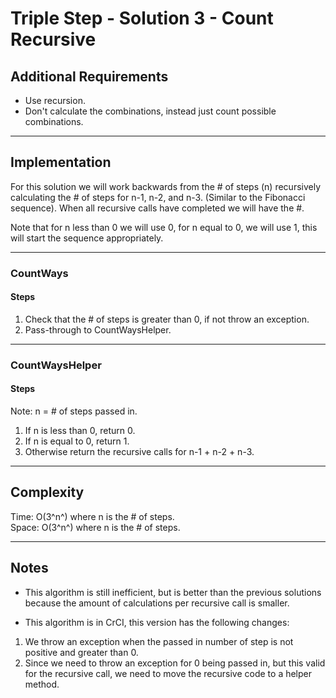 # Triple Step - Solution 3 - Count Recursive

## Additional Requirements
- Use recursion.
- Don't calculate the combinations, instead just count possible combinations.

---

## Implementation
For this solution we will work backwards from the # of steps (n) recursively calculating
the # of steps for n-1, n-2, and n-3. (Similar to the Fibonacci sequence). When all
recursive calls have completed we will have the #.

Note that for n less than 0 we will use 0, for n equal to 0, we will use 1, this will start the
sequence appropriately.

---

### CountWays

#### Steps
1. Check that the # of steps is greater than 0, if not throw an exception.
2. Pass-through to CountWaysHelper.

---

### CountWaysHelper

#### Steps
Note: n = # of steps passed in.
1. If n is less than 0, return 0.
2. If n is equal to 0, return 1.
3. Otherwise return the recursive calls for n-1 + n-2 + n-3.

---

## Complexity
Time: O(3^n^) where n is the # of steps.  
Space: O(3^n^) where n is the # of steps.  

---

## Notes
- This algorithm is still inefficient, but is better than the previous
solutions because the amount of calculations per recursive call is smaller.

- This algorithm is in CrCI, this version has the following changes:
1. We throw an exception when the passed in number of step is not positive and greater than 0.
2. Since we need to throw an exception for 0 being passed in, but this
valid for the recursive call, we need to move the recursive code to a helper
 method.